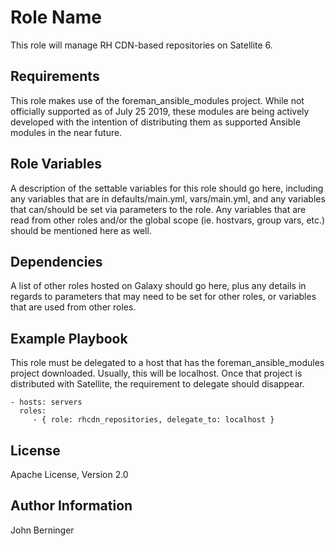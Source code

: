 Role Name
=========

This role will manage RH CDN-based repositories on Satellite 6.

Requirements
------------

This role makes use of the foreman_ansible_modules project. While not 
officially supported as of July 25 2019, these modules are being actively 
developed with the intention of distributing them as supported Ansible modules
in the near future.

Role Variables
--------------

A description of the settable variables for this role should go here, including any variables that are in defaults/main.yml, vars/main.yml, and any variables that can/should be set via parameters to the role. Any variables that are read from other roles and/or the global scope (ie. hostvars, group vars, etc.) should be mentioned here as well.

Dependencies
------------

A list of other roles hosted on Galaxy should go here, plus any details in regards to parameters that may need to be set for other roles, or variables that are used from other roles.

Example Playbook
----------------

This role must be delegated to a host that has the foreman_ansible_modules 
project downloaded. Usually, this will be localhost. Once that project
is distributed with Satellite, the requirement to delegate should disappear.

    - hosts: servers
      roles:
         - { role: rhcdn_repositories, delegate_to: localhost }

License
-------

Apache License, Version 2.0

Author Information
------------------

John Berninger <john dot berninger at redhat dot com>
